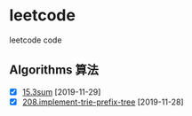 # leetcode

leetcode code

## Algorithms 算法

- [X] [15.3sum](algorithms/15) [2019-11-29]
- [X] [208.implement-trie-prefix-tree](algorithms/208) [2019-11-28]
